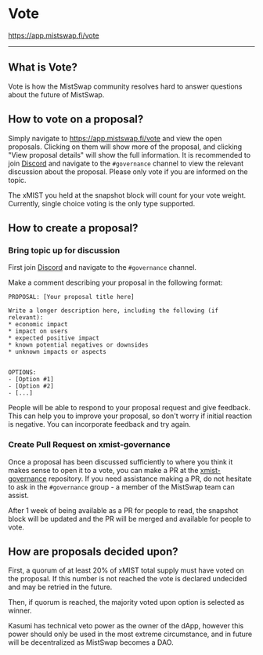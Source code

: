 # Vote

<https://app.mistswap.fi/vote>

---

## What is Vote?

Vote is how the MistSwap community resolves hard to answer questions about the future of MistSwap.

## How to vote on a proposal?

Simply navigate to <https://app.mistswap.fi/vote> and view the open proposals. Clicking on them will show more of the proposal, and clicking "View proposal details" will show the full information. It is recommended to join [Discord](https://discord.gg/EKpGzWHRu4) and navigate to the `#governance` channel to view the relevant discussion about the proposal. Please only vote if you are informed on the topic.

The xMIST you held at the snapshot block will count for your vote weight. Currently, single choice voting is the only type supported. 



## How to create a proposal?

### Bring topic up for discussion

First join [Discord](https://discord.gg/EKpGzWHRu4) and navigate to the `#governance` channel. 

Make a comment describing your proposal in the following format:

```
PROPOSAL: [Your proposal title here]

Write a longer description here, including the following (if relevant):
* economic impact
* impact on users
* expected positive impact
* known potential negatives or downsides
* unknown impacts or aspects


OPTIONS:
- [Option #1]
- [Option #2]
- [...]

```

People will be able to respond to your proposal request and give feedback. This can help you to improve your proposal, so don't worry if initial reaction is negative. You can incorporate feedback and try again.

### Create Pull Request on xmist-governance

Once a proposal has been discussed sufficiently to where you think it makes sense to open it to a vote, you can make a PR at the [xmist-governance](https://github.com/mistswapdex/xmist-governance) repository. If you need assistance making a PR, do not hesitate to ask in the `#governance` group - a member of the MistSwap team can assist.

After 1 week of being available as a PR for people to read, the snapshot block will be updated and the PR will be merged and available for people to vote.

## How are proposals decided upon?

First, a quorum of at least 20% of xMIST total supply must have voted on the proposal. If this number is not reached the vote is declared undecided and may be retried in the future.

Then, if quorum is reached, the majority voted upon option is selected as winner.

Kasumi has technical veto power as the owner of the dApp, however this power should only be used in the most extreme circumstance, and in future will be decentralized as MistSwap becomes a DAO.
